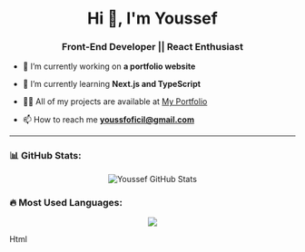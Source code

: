 <h1 align="center">Hi 👋, I'm Youssef</h1>
<h3 align="center">Front-End Developer || React Enthusiast</h3>

- 🔭 I’m currently working on **a portfolio website**

- 🌱 I’m currently learning **Next.js and TypeScript**

- 👨‍💻 All of my projects are available at [My Portfolio](https://yousseffed.vercel.app/)

- 📫 How to reach me **youssfoficil@gmail.com**

---

### 📊 GitHub Stats:
<p align="center">
  <img src="https://github-readme-stats.vercel.app/api?username=YoussefDev&show_icons=true&theme=tokyonight" alt="Youssef GitHub Stats" />
</p>

### 🔥 Most Used Languages:
<p align="center">
  <img src="https://github-readme-stats.vercel.app/api/top-langs/?username=YoussefDev&layout=compact&theme=tokyonight" />
  <p>Html</p>
</p>
